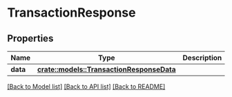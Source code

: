 # TransactionResponse

## Properties

Name | Type | Description | Notes
------------ | ------------- | ------------- | -------------
**data** | [**crate::models::TransactionResponseData**](TransactionResponse_data.md) |  | 

[[Back to Model list]](../README.md#documentation-for-models) [[Back to API list]](../README.md#documentation-for-api-endpoints) [[Back to README]](../README.md)


